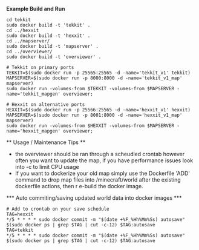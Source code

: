 **Example Build and Run**
```
cd tekkit
sudo docker build -t 'tekkit' .
cd ../hexxit
sudo docker build -t 'hexxit' .
cd ../mapserver/
sudo docker build -t 'mapserver' .
cd ../overviewer/
sudo docker build -t 'overviewer' .

# Tekkit on primary ports
TEKKIT=$(sudo docker run -p 25565:25565 -d -name='tekkit_v1' tekkit)
MAPSERVER=$(sudo docker run -p 8000:8000 -d -name='tekkit_v1_map' mapserver)
sudo docker run -volumes-from $TEKKIT -volumes-from $MAPSERVER -name='tekkit_mapgen' overviewer;

# Hexxit on alternative ports
HEXXIT=$(sudo docker run -p 25566:25565 -d -name='hexxit_v1' hexxit)
MAPSERVER=$(sudo docker run -p 8001:8000 -d -name='hexxit_v1_map' mapserver)
sudo docker run -volumes-from $HEXXIT -volumes-from $MAPSERVER -name='hexxit_mapgen' overviewer;
```

** Usage / Maintenance Tips **
- the overviewer should be ran through a scheudled crontab however often you want to update the map, if you have performance issues look into -c to limit CPU usage
- If you want to dockerize your old map simply use the Dockerfile 'ADD' command to drop map files into /minecraft/world after the existing dockerfile actions, then r
e-build the docker image.


*** Auto commiting/saving updated world data into docker images ***
```
# Add to crontab on your save schedule
TAG=hexxit 
*/5 * * * * sudo docker commit -m "$(date +%F_%Hh%Mm%Ss) autosave" $(sudo docker ps | grep $TAG | cut -c-12) $TAG:autosave
TAG=tekkit
*/5 * * * * sudo docker commit -m "$(date +%F_%Hh%Mm%Ss) autosave" $(sudo docker ps | grep $TAG | cut -c-12) $TAG:autosave
```

